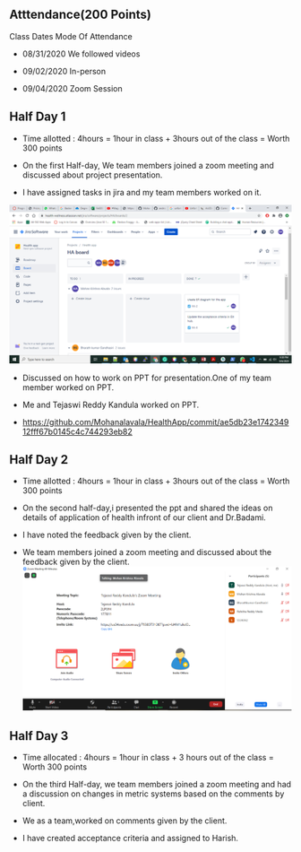 ## Atttendance(200 Points)

Class Dates Mode Of Attendance

- 08/31/2020  We followed videos  

- 09/02/2020  In-person  

- 09/04/2020  Zoom Session  


## Half Day 1

- Time allotted : 4hours = 1hour in class + 3hours out of the class = Worth 300 points

- On the first Half-day, We team members joined a zoom meeting and discussed about project presentation.
- I have assigned tasks in jira and my team members worked on it.

![image](https://github.com/Mohanalavala/HealthApp/blob/master/JiraDashBoard%20(2).png?raw=true)

- Discussed on how to work on PPT for presentation.One of my team member worked on PPT.

- Me and Tejaswi Reddy Kandula worked on PPT.
- https://github.com/Mohanalavala/HealthApp/commit/ae5db23e174234912fff67b0145c4c744293eb82

## Half Day 2 

- Time allotted : 4hours = 1hour in class + 3hours out of the class = Worth 300 points

- On the second half-day,i presented the ppt and shared the ideas on details of application of health infront of our client and Dr.Badami.
- I have noted the feedback given by the client.
- We team members joined a zoom meeting and discussed about the feedback given by the client.
![image](https://github.com/Mohanalavala/HealthApp/blob/master/Contributions/Zoom%20meeting.PNG?raw=true)

## Half Day 3

- Time allocated : 4hours = 1hour in class + 3 hours out of the class = Worth 300 points

- On the third Half-day, we team members joined a zoom meeting and had a discussion on changes in metric systems based on the comments by client.
- We as a team,worked on comments given by the client.
- I have created acceptance criteria and assigned to Harish.